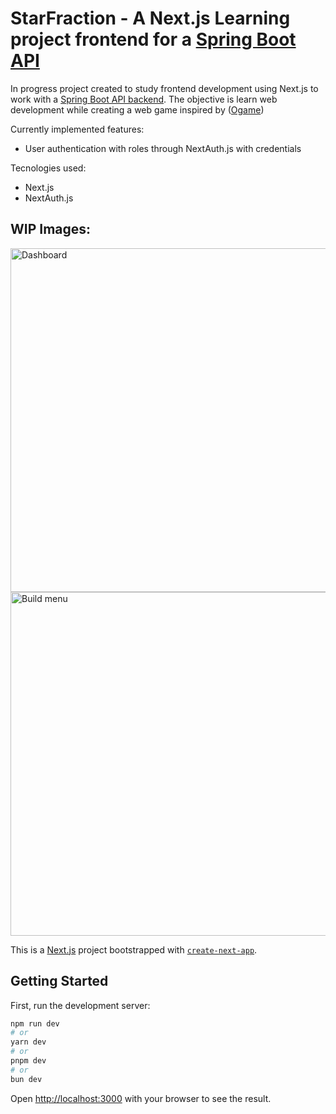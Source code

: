 # StarFraction - A Next.js Learning project frontend for a [Spring Boot API](https://github.com/josedsferreira/StarFraction/tree/main)

In progress project created to study frontend development using Next.js to work with a [Spring Boot API backend](https://github.com/josedsferreira/StarFraction/tree/main). The objective is learn web development while creating a web game inspired by ([Ogame](https://en.wikipedia.org/wiki/OGame))

Currently implemented features:
- User authentication with roles through NextAuth.js with credentials

Tecnologies used:
- Next.js
- NextAuth.js

## WIP Images:
<img src="https://github.com/user-attachments/assets/d369faf7-7c6c-427b-b97f-dcf00edf3fe0" alt="Dashboard" width="550" />
<img src="https://github.com/user-attachments/assets/9136c124-1645-4554-9d67-370f9587fc3e" alt="Build menu" width="550" />



This is a [Next.js](https://nextjs.org) project bootstrapped with [`create-next-app`](https://nextjs.org/docs/app/api-reference/cli/create-next-app).

## Getting Started

First, run the development server:

```bash
npm run dev
# or
yarn dev
# or
pnpm dev
# or
bun dev
```

Open [http://localhost:3000](http://localhost:3000) with your browser to see the result.

